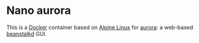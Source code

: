 # Nano aurora

This is a [Docker](http://docker.com) container based on [Alpine Linux](https://www.alpinelinux.org/) for [aurora](https://github.com/xuri/aurora): a web-based [beanstalkd](https://beanstalkd.github.io/) GUI.
